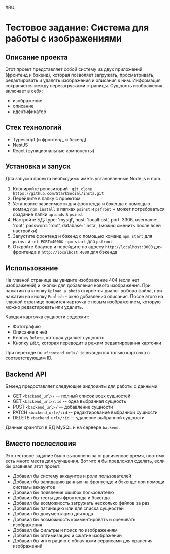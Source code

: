 #RU:
# Тестовое задание: Система для работы с изображениями

## Описание проекта

Этот проект представляет собой систему из двух приложений (фронтенд и бэкенд), которая позволяет загружать, просматривать, редактировать и удалять изображения и описания к ним. Информация сохраняется между перезагрузками страницы. Сущность изображения включает в себя:

- изображение
- описание
- идентификатор

## Стек технологий

- Typescript (и фронтенд, и бэкенд)
- NestJS
- React (функциональные компоненты)

## Установка и запуск

Для запуска проекта необходимо иметь установленные Node.js и npm.

1. Клонируйте репозиторий : `git clone https://github.com/StarkSocial/insta.git`
2. Перейдите в папку с проектом
3. Установите зависимости для фронтенда и бэкенда с помощью команд `npm install` в папках `psinst` и `psfront` + может потребоваться создание папки `uploads` в `psinst`
4. Настройте БД:
		type: 'mysql',
		host: 'localhost',
		port: 3306,
		username: 'root',
		password: 'root',
		database: 'insta',
		(можно сменить после всей настройки)
4. Запустите фронтенд и бэкенд с помощью команд `npm start` для `psinst` и `set PORT=4000& npm start` для `psfront`
5. Откройте браузер и перейдите по адресу `http://localhost:3000` для фронтенда и `http://localhost:4000` для бэкенда

## Использование

На главной странице вы увидите изображение 404 (если нет изображений) и кнопки для добавления нового изображения. При нажатии на кнопку `Upload a photo` откроется диалог выбора файла, при нажатии на кнопку `Publish` - окно добавления описания. После этого на главной странице появится карточка с новым изображением, которую можно редактировать или удалить.

Каждая карточка сущности содержит:

- Фотографию
- Описание к ней
- Кнопку `Delete`, которая удаляет сущность
- Кнопку `Edit`, которая переводит в режим редактирования карточки

При переходе по `<frontend_url>/:id` выводится только карточка с соответствующим ID.

## Backend API

Бэкенд предоставляет следующие эндпоинты для работы с данными:

- GET `<backend_url>/` -- полный список всех сущностей
- GET `<backend_url>/:id` -- одна выбранная сущность
- POST `<backend_url>/` -- добавление сущности
- PATCH `<backend_url>/:id` -- редактирование выбранной сущности
- DELETE `<backend_url>/:id` -- удаление выбранной сущности

Данные хранятся в БД MySQL и на сервере `backend`.

## Вместо послесловия

Это тестовое задание было выполнено за ограниченное время, поэтому есть много места для улучшения. Вот что я бы предложил сделать, если бы развивал этот проект:

- Добавил бы систему аккаунтов и роли пользователей
- Добавил бы валидацию данных на фронтенде и бэкенде при помощи системы аккаунтов
- Добавил бы появление ошибок пользователю
- Добавил бы тесты для фронтенда и бэкенда
- Добавил бы возможность загружать несколько файлов за раз
- Добавил бы пагинацию или для списка сущностей
- Добавил бы документацию для кода
- Добавил бы возможность комментировать и оценивать изображения
- Добавил бы фильтры и поиск по изображениям
- Добавил бы оптимизацию и сжатие изображений
- Добавил бы интеграцию с облачными сервисами для хранения изображений
